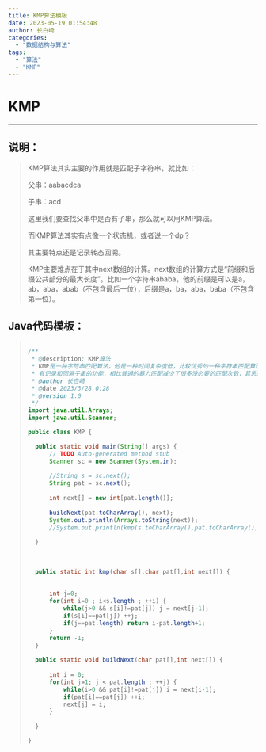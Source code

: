 ```yaml
---
title: KMP算法模板
date: 2023-05-19 01:54:48
author: 长白崎
categories:
  - "数据结构与算法"
tags:
  - "算法"
  - "KMP"
---
```




# KMP

---

## 说明：

> KMP算法其实主要的作用就是匹配子字符串，就比如：
>
> 父串：aabacdca
>
> 子串：acd
>
> 这里我们要查找父串中是否有子串，那么就可以用KMP算法。
>
> 而KMP算法其实有点像一个状态机，或者说一个dp？
>
> 其主要特点还是记录转态回溯。
>
> KMP主要难点在于其中next数组的计算。next数组的计算方式是“前缀和后缀公共部分的最大长度”。比如一个字符串ababa，他的前缀是可以是a，ab，aba，abab（不包含最后一位），后缀是a，ba，aba，baba（不包含第一位）。
>
> 

## Java代码模板：

> ```java
> 
> /**
>  * @description: KMP算法
>  * KMP是一种字符串匹配算法，他是一种时间复杂度低，比较优秀的一种字符串匹配算法，一般可以拿来做一下字符串匹配类的题目。他与一般的暴力匹配比较其有点就是
>  * 有记录和回溯子串的功能，相比普通的暴力匹配减少了很多没必要的匹配次数，其思想概念有点类似于dp，和简单状态机。
>  * @author 长白崎
>  * @date 2023/3/28 0:28
>  * @version 1.0
>  */
> import java.util.Arrays;
> import java.util.Scanner;
> 
> public class KMP {
> 
> 	public static void main(String[] args) {
> 		// TODO Auto-generated method stub
> 		Scanner sc = new Scanner(System.in);
> 		
> 		//String s = sc.next();
> 		String pat = sc.next();
> 		
> 		int next[] = new int[pat.length()];
> 		
> 		buildNext(pat.toCharArray(), next);
> 		System.out.println(Arrays.toString(next));
> 		//System.out.println(kmp(s.toCharArray(),pat.toCharArray(),next));
> 		
> 	}
> 	
> 	
> 	
> 	public static int kmp(char s[],char pat[],int next[]) {
> 		
> 		
> 		int j=0;
> 		for(int i=0 ; i<s.length ; ++i) {
> 			while(j>0 && s[i]!=pat[j]) j = next[j-1];
> 			if(s[i]==pat[j]) ++j;
> 			if(j==pat.length) return i-pat.length+1;
> 		}
> 		return -1;
> 	}
> 	
> 	public static void buildNext(char pat[],int next[]) {
> 		
> 		int i = 0;
> 		for(int j=1; j < pat.length ; ++j) {
> 			while(i>0 && pat[i]!=pat[j]) i = next[i-1];
> 			if(pat[i]==pat[j]) ++i;
> 			next[j] = i;
> 		}
> 		
> 	}
> 
> }
> ```